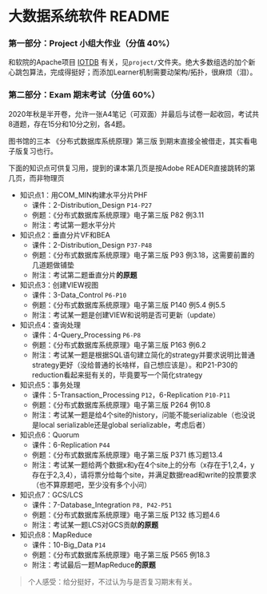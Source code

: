 # 大数据系统软件 README

### 第一部分：Project 小组大作业（分值 40%）

和软院的Apache项目 [IOTDB](https://github.com/apache/iotdb) 有关，见`project/`文件夹。绝大多数组选的加个新心跳包算法，完成得挺好；而添加Learner机制需要动架构/拓扑，很麻烦（泪）。

### 第二部分：Exam 期末考试（分值 60%）

2020年秋是半开卷，允许一张A4笔记（可双面）并最后与试卷一起收回，考试共8道题，存在15分和10分之别，各4题。

图书馆的三本 《分布式数据库系统原理》第三版 到期末直接全被借走，其实看电子版复习也行。

下面的知识点可供复习用，提到的课本第几页是按Adobe READER直接跳转的第几页，而非物理页

- 知识点1：用COM_MIN构建水平分片PHF
  - 课件：2-Distribution_Design `P14-P27`
  - 例题：《分布式数据库系统原理》电子第三版 P82 例3.11
  - 附注：考试第一题水平分片
- 知识点2：垂直分片VF和BEA
  - 课件：2-Distribution_Design `P37-P48`
  - 例题：《分布式数据库系统原理》电子第三版 P93 例3.18，这需要前置的几道题做铺垫
  - 附注：考试第二题垂直分片**的原题**
- 知识点3：创建VIEW视图
  - 课件：3-Data_Control `P6-P10`
  - 例题：《分布式数据库系统原理》电子第三版 P140 例5.4 例5.5
  - 附注：考试某一题是创建VIEW和说明是否可更新（update）
- 知识点4：查询处理
  - 课件：4-Query_Processing `P6-P8`
  - 例题：《分布式数据库系统原理》电子第三版 P163 例6.2
  - 附注：考试某一题是根据SQL语句建立简化的strategy并要求说明比普通strategy更好（没给普通的长啥样，自己想应该是）。和P21-P30的reduction看起来挺有关的，毕竟要写一个简化strategy
- 知识点5：事务处理
  - 课件：5-Transaction_Processing `P12`，6-Replication `P10-P11`
  - 例题：《分布式数据库系统原理》电子第三版 P264 例10.8
  - 附注：考试某一题是给4个site的history，问能不能serializable（也没说是local serializable还是global serializable，考虑后者）
- 知识点6：Quorum
  - 课件：6-Replication `P44`
  - 例题：《分布式数据库系统原理》电子第三版 P371 练习题13.4
  - 附注：考试某一题给两个数据x和y在4个site上的分布（x存在于1,2,4，y存在于2,3,4），请将票分给每个site，并满足数据read和write的投票要求（也不算原题吧，至少没有多个小问）
- 知识点7：GCS/LCS
  - 课件：7-Database_Integration `P8, P42-P51`
  - 例题：《分布式数据库系统原理》电子第三版 P132 练习题4.6
  - 附注：考试某一题LCS对GCS贡献**的原题**
- 知识点8：MapReduce
  - 课件：10-Big_Data `P14`
  - 例题：《分布式数据库系统原理》电子第三版 P565 例18.3
  - 附注：考试最后一题MapReduce**的原题**

> 个人感受：给分挺好，不过认为与是否复习期末有关。
